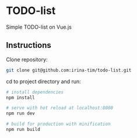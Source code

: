 # TODO-list

Simple TODO-list on Vue.js

## Instructions

Clone repository:

```bash
git clone git@github.com:irina-tim/todo-list.git
```

cd to project directory and run:

```bash
# install dependencies
npm install

# serve with hot reload at localhost:8080
npm run dev

# build for production with minification
npm run build
```
